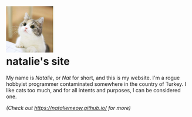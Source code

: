 # <img alt='Adorable kitten' src='kitten.png' width='128'><br>natalie's site
My name is _Natalie_, or _Nat_ for short, and this is my website. I'm a rogue hobbyist programmer contaminated somewhere in the country of Turkey. I like cats too much, and for all intents and purposes, I can be considered one.

_(Check out https://nataliemeow.github.io/ for more)_
